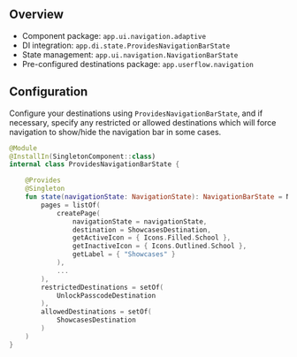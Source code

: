 ## Overview

- Component package: `app.ui.navigation.adaptive`
- DI integration: `app.di.state.ProvidesNavigationBarState`
- State management: `app.ui.navigation.NavigationBarState`
- Pre-configured destinations package: `app.userflow.navigation`


## Configuration

Configure your destinations using `ProvidesNavigationBarState`, and if necessary, specify any restricted or allowed destinations which will force navigation to show/hide the navigation bar in some cases.

```kotlin
@Module
@InstallIn(SingletonComponent::class)
internal class ProvidesNavigationBarState {

    @Provides
    @Singleton
    fun state(navigationState: NavigationState): NavigationBarState = NavigationBarState(
        pages = listOf(
            createPage(
                navigationState = navigationState,
                destination = ShowcasesDestination,
                getActiveIcon = { Icons.Filled.School },
                getInactiveIcon = { Icons.Outlined.School },
                getLabel = { "Showcases" }
            ),
            ...
        ),
        restrictedDestinations = setOf(
            UnlockPasscodeDestination
        ),
        allowedDestinations = setOf(
            ShowcasesDestination
        )
    )
}
```